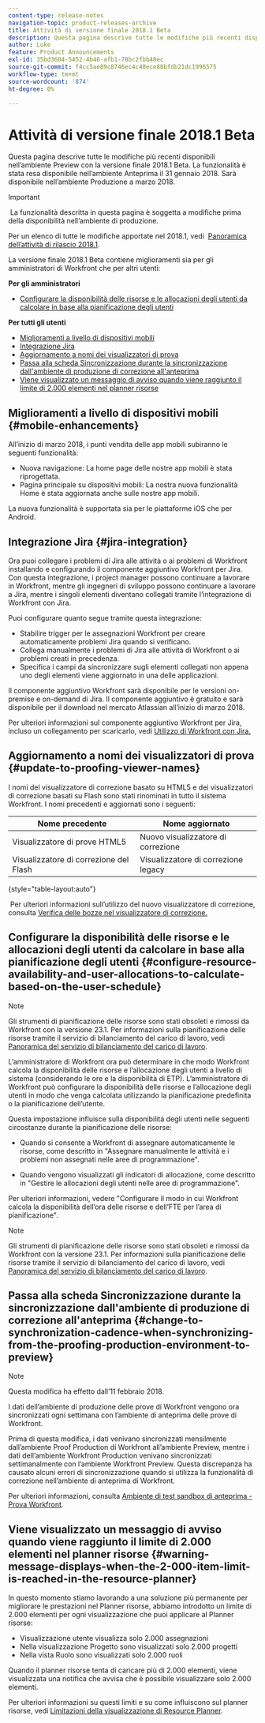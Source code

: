 ```yaml
---
content-type: release-notes
navigation-topic: product-releases-archive
title: Attività di versione finale 2018.1 Beta
description: Questa pagina descrive tutte le modifiche più recenti disponibili nell’ambiente Preview con la versione finale 2018.1 Beta. La funzionalità è stata resa disponibile nell’ambiente Anteprima il 31 gennaio 2018. Sarà disponibile nell’ambiente Produzione a marzo 2018.
author: Luke
feature: Product Announcements
exl-id: 35bd3604-5452-4b46-afb1-78bc2fbb48ec
source-git-commit: f4cc5ae89c8746ec4c40ece88bfdb21dc1996575
workflow-type: tm+mt
source-wordcount: '874'
ht-degree: 0%

---
```


# Attività di versione finale 2018.1 Beta

Questa pagina descrive tutte le modifiche più recenti disponibili nell’ambiente Preview con la versione finale 2018.1 Beta. La funzionalità è stata resa disponibile nell’ambiente Anteprima il 31 gennaio 2018. Sarà disponibile nell’ambiente Produzione a marzo 2018.

>[!IMPORTANT]
>
> La funzionalità descritta in questa pagina è soggetta a modifiche prima della disponibilità nell’ambiente di produzione.

Per un elenco di tutte le modifiche apportate nel 2018.1, vedi  [Panoramica dell’attività di rilascio 2018.1](../../../../product-announcements/product-releases/quarterly-release-archive/2018.1-release-activity/2018.1-release-activity-overview.md).

La versione finale 2018.1 Beta contiene miglioramenti sia per gli amministratori di Workfront che per altri utenti:

**Per gli amministratori**

* [Configurare la disponibilità delle risorse e le allocazioni degli utenti da calcolare in base alla pianificazione degli utenti](#configure-resource-availability-and-user-allocations-to-calculate-based-on-the-user-schedule)

**Per tutti gli utenti**

* [Miglioramenti a livello di dispositivi mobili](#mobile-enhancements)
* [Integrazione Jira](#jira-integration)
* [Aggiornamento a nomi dei visualizzatori di prova](#update-to-proofing-viewer-names)
* [Passa alla scheda Sincronizzazione durante la sincronizzazione dall&#39;ambiente di produzione di correzione all&#39;anteprima](#change-to-synchronization-cadence-when-synchronizing-from-the-proofing-production-environment-to-preview)
* [Viene visualizzato un messaggio di avviso quando viene raggiunto il limite di 2.000 elementi nel planner risorse](#warning-message-displays-when-the-2-000-item-limit-is-reached-in-the-resource-planner)

## Miglioramenti a livello di dispositivi mobili {#mobile-enhancements}

All’inizio di marzo 2018, i punti vendita delle app mobili subiranno le seguenti funzionalità:

* Nuova navigazione: La home page delle nostre app mobili è stata riprogettata.
* Pagina principale su dispositivi mobili: La nostra nuova funzionalità Home è stata aggiornata anche sulle nostre app mobili.

La nuova funzionalità è supportata sia per le piattaforme iOS che per Android.

## Integrazione Jira {#jira-integration}

Ora puoi collegare i problemi di Jira alle attività o ai problemi di Workfront installando e configurando il componente aggiuntivo Workfront per Jira. Con questa integrazione, i project manager possono continuare a lavorare in Workfront, mentre gli ingegneri di sviluppo possono continuare a lavorare a Jira, mentre i singoli elementi diventano collegati tramite l’integrazione di Workfront con Jira.

Puoi configurare quanto segue tramite questa integrazione:

* Stabilire trigger per le assegnazioni Workfront per creare automaticamente problemi Jira quando si verificano.
* Collega manualmente i problemi di Jira alle attività di Workfront o ai problemi creati in precedenza.
* Specifica i campi da sincronizzare sugli elementi collegati non appena uno degli elementi viene aggiornato in una delle applicazioni.

Il componente aggiuntivo Workfront sarà disponibile per le versioni on-premise e on-demand di Jira. Il componente aggiuntivo è gratuito e sarà disponibile per il download nel mercato Atlassian all’inizio di marzo 2018.

Per ulteriori informazioni sul componente aggiuntivo Workfront per Jira, incluso un collegamento per scaricarlo, vedi [Utilizzo di Workfront con Jira.](https://support.workfront.com/hc/en-us/sections/115001130053)

## Aggiornamento a nomi dei visualizzatori di prova {#update-to-proofing-viewer-names}

I nomi del visualizzatore di correzione basato su HTML5 e dei visualizzatori di correzione basati su Flash sono stati rinominati in tutto il sistema Workfront. I nomi precedenti e aggiornati sono i seguenti: 

| **Nome precedente** | **Nome aggiornato** |
|---|---|
| Visualizzatore di prove HTML5 | Nuovo visualizzatore di correzione |
| Visualizzatore di correzione del Flash | Visualizzatore di correzione legacy |

{style=&quot;table-layout:auto&quot;}

 Per ulteriori informazioni sull’utilizzo del nuovo visualizzatore di correzione, consulta [Verifica delle bozze nel visualizzatore di correzione.](https://support.workfront.com/hc/en-us/sections/115000275214)

## Configurare la disponibilità delle risorse e le allocazioni degli utenti da calcolare in base alla pianificazione degli utenti {#configure-resource-availability-and-user-allocations-to-calculate-based-on-the-user-schedule}

>[!NOTE]
Gli strumenti di pianificazione delle risorse sono stati obsoleti e rimossi da Workfront con la versione 23.1. Per informazioni sulla pianificazione delle risorse tramite il servizio di bilanciamento del carico di lavoro, vedi [Panoramica del servizio di bilanciamento del carico di lavoro](../../../../resource-mgmt/workload-balancer/overview-workload-balancer.md).

L’amministratore di Workfront ora può determinare in che modo Workfront calcola la disponibilità delle risorse e l’allocazione degli utenti a livello di sistema (considerando le ore e la disponibilità di ETP). L’amministratore di Workfront può configurare la disponibilità delle risorse e l’allocazione degli utenti in modo che venga calcolata utilizzando la pianificazione predefinita o la pianificazione dell’utente.

Questa impostazione influisce sulla disponibilità degli utenti nelle seguenti circostanze durante la pianificazione delle risorse:

* Quando si consente a Workfront di assegnare automaticamente le risorse, come descritto in &quot;Assegnare manualmente le attività e i problemi non assegnati nelle aree di programmazione&quot;.

* Quando vengono visualizzati gli indicatori di allocazione, come descritto in &quot;Gestire le allocazioni degli utenti nelle aree di programmazione&quot;.

Per ulteriori informazioni, vedere &quot;Configurare il modo in cui Workfront calcola la disponibilità dell’ora delle risorse e dell’FTE per l’area di pianificazione&quot;.

>[!NOTE]
Gli strumenti di pianificazione delle risorse sono stati obsoleti e rimossi da Workfront con la versione 23.1. Per informazioni sulla pianificazione delle risorse tramite il servizio di bilanciamento del carico di lavoro, vedi [Panoramica del servizio di bilanciamento del carico di lavoro](../../../../resource-mgmt/workload-balancer/overview-workload-balancer.md).


## Passa alla scheda Sincronizzazione durante la sincronizzazione dall&#39;ambiente di produzione di correzione all&#39;anteprima {#change-to-synchronization-cadence-when-synchronizing-from-the-proofing-production-environment-to-preview}

>[!NOTE]
Questa modifica ha effetto dall’11 febbraio 2018.

I dati dell’ambiente di produzione delle prove di Workfront vengono ora sincronizzati ogni settimana con l’ambiente di anteprima delle prove di Workfront.

Prima di questa modifica, i dati venivano sincronizzati mensilmente dall’ambiente Proof Production di Workfront all’ambiente Preview, mentre i dati dell’ambiente Workfront Production venivano sincronizzati settimanalmente con l’ambiente Workfront Preview. Questa discrepanza ha causato alcuni errori di sincronizzazione quando si utilizza la funzionalità di correzione nell’ambiente di anteprima di Workfront. 

Per ulteriori informazioni, consulta [Ambiente di test sandbox di anteprima - Prova Workfront](../../../../workfront-proof/wp-getstarted/system-information/preview-sandbox.md). 

## Viene visualizzato un messaggio di avviso quando viene raggiunto il limite di 2.000 elementi nel planner risorse {#warning-message-displays-when-the-2-000-item-limit-is-reached-in-the-resource-planner}

In questo momento stiamo lavorando a una soluzione più permanente per migliorare le prestazioni nel Planner risorse, abbiamo introdotto un limite di 2.000 elementi per ogni visualizzazione che puoi applicare al Planner risorse:

* Visualizzazione utente visualizza solo 2.000 assegnazioni
* Nella visualizzazione Progetto sono visualizzati solo 2.000 progetti
* Nella vista Ruolo sono visualizzati solo 2.000 ruoli

Quando il planner risorse tenta di caricare più di 2.000 elementi, viene visualizzata una notifica che avvisa che è possibile visualizzare solo 2.000 elementi.

Per ulteriori informazioni su questi limiti e su come influiscono sul planner risorse, vedi [Limitazioni della visualizzazione di Resource Planner](../../../../resource-mgmt/resource-planning/resource-planner-display-limitations.md).

<!--
<p data-mc-conditions="QuicksilverOrClassic.Draft mode">To participate in our beta program for the Resource Planner performance, see <a href="../../../../product-announcements/betas/resource-planner-performance-beta.md" class="MCXref xref">Resource Planner performance beta </a>.</p>
-->
